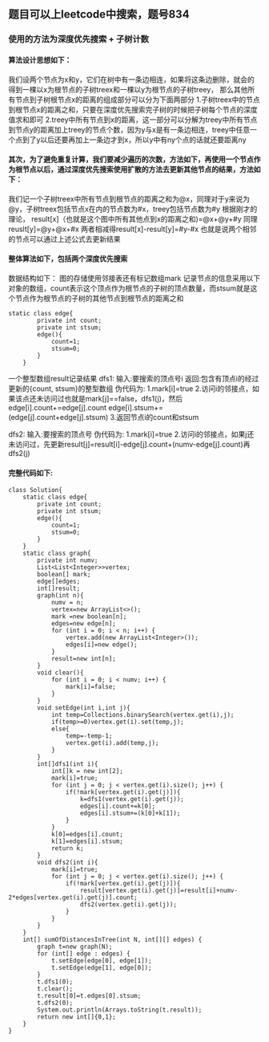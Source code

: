 ## 题目可以上leetcode中搜索，题号834
### 使用的方法为深度优先搜索 + 子树计数
#### 算法设计思想如下：
我们设两个节点为x和y，它们在树中有一条边相连，如果将这条边删除，就会的得到一棵以x为根节点的子树treex和一棵以y为根节点的子树treey，
那么其他所有节点到子树根节点x的距离的组成部分可以分为下面两部分
1.子树treex中的节点到根节点x的距离之和，只要在深度优先搜索完子树的时候把子树每个节点的深度值求和即可
2.treey中所有节点到x的距离，这一部分可以分解为treey中所有节点到节点y的距离加上treey的节点个数，因为y与x是有一条边相连，treey中任意一个点到了y以后还要再加上一条边才到x，所以y中有ny个点的话就还要距离ny

#### 其次，为了避免重复计算，我们要减少遍历的次数，方法如下，再使用一个节点作为根节点以后，通过深度优先搜索使用扩散的方法去更新其他节点的结果，方法如下：
我们记一个子树treex中所有节点到根节点的距离之和为@x，同理对于y来说为@y，子树treex包括节点x在内的节点数为#x，treey包括节点数为#y
根据刚才的理论，
result[x]（也就是这个图中所有其他点到x的距离之和)=@x+@y+#y
同理reuslt[y]=@y+@x+#x
两者相减得result[x]-result[y]=#y-#x
也就是说两个相邻的节点可以通过上述公式去更新结果

#### 整体算法如下，包括两个深度优先搜索
数据结构如下：
图的存储使用邻接表还有标记数组mark
记录节点的信息采用以下对象的数组，count表示这个顶点作为根节点的子树的顶点数量，而stsum就是这个节点作为根节点的子树的其他节点到根节点的距离之和
```
static class edge{
        private int count;
        private int stsum;
        edge(){
            count=1;
            stsum=0;
        }
    }
```
一个整型数组result记录结果
dfs1:
输入:要搜索的顶点号i
返回:包含有顶点i的经过更新的{count, stsum}的整型数组
伪代码为:
1.mark[i]=true
2.访问i的邻接点，如果该点还未访问过也就是mark[j]==false，dfs1(j)，然后edge[i].count+=edge[j].count  edge[i].stsum+=(edge[j].count+edge[j].stsum)
3.返回节点i的count和stsum

dfs2:
输入:要搜索的顶点号
伪代码为:
1.mark[i]=true
2.访问i的邻接点，如果j还未访问过，先更新result[j]=result[i]-edge[j].count+(numv-edge[j].count)再dfs2(j)

#### 完整代码如下:
```
class Solution{
    static class edge{
        private int count;
        private int stsum;
        edge(){
            count=1;
            stsum=0;
        }
    }
    static class graph{
        private int numv;
        List<List<Integer>>vertex;
        boolean[] mark;
        edge[]edges;
        int[]result;
        graph(int n){
            numv = n;
            vertex=new ArrayList<>();
            mark =new boolean[n];
            edges=new edge[n];
            for (int i = 0; i < n; i++) {
                vertex.add(new ArrayList<Integer>());
                edges[i]=new edge();
            }
            result=new int[n];
        }
        void clear(){
            for (int i = 0; i < numv; i++) {
                mark[i]=false;
            }
        }
        void setEdge(int i,int j){
            int temp=Collections.binarySearch(vertex.get(i),j);
            if(temp>=0)vertex.get(i).set(temp,j);
            else{
                temp=-temp-1;
                vertex.get(i).add(temp,j);
            }
        }
        int[]dfs1(int i){
            int[]k = new int[2];
            mark[i]=true;
            for (int j = 0; j < vertex.get(i).size(); j++) {
                if(!mark[vertex.get(i).get(j)]){
                    k=dfs1(vertex.get(i).get(j));
                    edges[i].count+=k[0];
                    edges[i].stsum+=(k[0]+k[1]);
                }
            }
            k[0]=edges[i].count;
            k[1]=edges[i].stsum;
            return k;
        }
        void dfs2(int i){
            mark[i]=true;
            for (int j = 0; j < vertex.get(i).size(); j++) {
                if(!mark[vertex.get(i).get(j)]){
                    result[vertex.get(i).get(j)]=result[i]+numv-2*edges[vertex.get(i).get(j)].count;
                    dfs2(vertex.get(i).get(j));
                }
            }
        }
    }
    int[] sumOfDistancesInTree(int N, int[][] edges) {
        graph t=new graph(N);
        for (int[] edge : edges) {
            t.setEdge(edge[0], edge[1]);
            t.setEdge(edge[1], edge[0]);
        }
        t.dfs1(0);
        t.clear();
        t.result[0]=t.edges[0].stsum;
        t.dfs2(0);
        System.out.println(Arrays.toString(t.result));
        return new int[]{0,1};
    }
}
```
